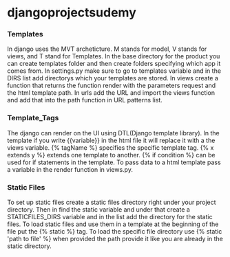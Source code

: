 # djangoprojectsudemy

### Templates
In django uses the MVT archeticture. M stands for model, V stands for views, and T stand for Templates. In the base directory for the product you can create templates folder and then create folders specifying which app it comes from. In settings.py make sure to go to templates variable and in the DIRS list add directorys which your templates are stored. In views create a function that returns the function render with the parameters request and the html template path. In urls add the URL and import the views function and add that into the path function in URL patterns list.

### Template_Tags
The django can render on the UI using DTL(Django template library). In the template if you write {{variable}} in the html file it will replace it with a the views variable. {% tagName %} specifies the specific template tag. {% x extends y %} extends one template to another. {% if condition %} can be used for if statements in the template. To pass data to a html template pass a variable in the render function in views.py.

### Static Files
To set up static files create a static files directory right under your project directory. Then in find the static variable and under that create a STATICFILES_DIRS variable and in the list add the directory for the static files. To load static files and use them in a template at the beginning of the file put the {% static %} tag. To load the specific file directory use {% static 'path to file' %} when provided the path provide it like you are already in the static directory.
